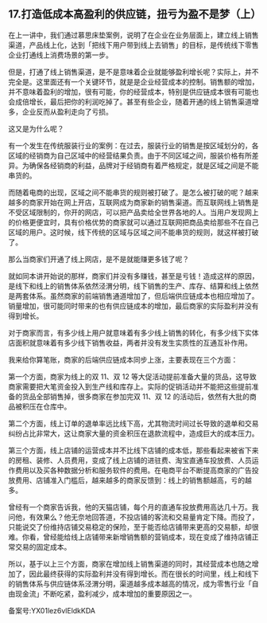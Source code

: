 ## 17.打造低成本高盈利的供应链，扭亏为盈不是梦（上）
在上一讲中，我们通过慕思床垫案例，说明了在企业在业务层面上，建立线上销售渠道，产品线上化，达到「把线下用户带到线上去销售」的目标，是传统线下零售企业打通线上消费场景的第一步。


但是，打通了线上销售渠道，是不是意味着企业就能够盈利增长呢？实际上，并不完全是。这里面还有一个关键环节，就是是企业经营成本的控制。销售额的增加，并不意味着盈利的增加，很有可能，你的经营成本，特别是供应链成本很有可能也会成倍增长，最后把你的利润吃掉了。甚至有些企业，随着开通的线上销售渠道增多，企业反而从盈利走向了亏损。


这又是为什么呢？


有一个发生在传统服装行业的案例：在过去，服装行业的销售是按区域划分的，各区域的经销商为自己区域中的经营结果负责。由于不同区域之间，服装价格有所差异。为确保各经销商的利益，品牌对于经销商有着严格规定，就是区域之间是不能串货的。


而随着电商的出现，区域之间不能串货的规则被打破了。是怎么被打破的呢？越来越多的商家开始在网上开店，互联网成为商家新的销售渠道。而互联网线上销售是不受区域限制的，你开的网店，可以把产品卖给全世界各地的人。当用户发现网上的价格更便宜时，具有价格优势的商家就可以通过互联网把商品卖给那些不在自己区域的用户。这时候，线下传统的区域与区域之间不能串货的规则，就这样被打破了。


那么当商家们开通了线上网店，是不是就能赚更多钱了呢？


就如同本讲开始说的那样，商家们并没有多赚钱，甚至是亏钱！造成这样的原因，是线下和线上的销售体系依然泾渭分明，线下销售的生产、库存、结算和线上依然是两套体系。虽然商家的前端销售通道增加了，但后端供应链成本也相应增加了。销量增加，很可能同时带来的也有供应链成本的增加，最后商家的实际盈利并没有得到增长。


对于商家而言，有多少线上用户就意味着有多少线上销售的转化，有多少线下实体店面积就意味着有多少线下销售收益，两者并没有发生实质性的互通互补作用。


我来给你算笔账，商家的后端供应链成本同步上涨，主要表现在三个方面：


第一个方面，商家为线上的双 11、双 12 等大促活动提前准备大量的货品，这导致商家需要把大笔资金投入到生产线和库存上。实际的促销活动并不能把这些提前准备的货品全部销售掉，很多商家在参加完双 11、双 12 的活动后，依然有大批的商品被积压在仓库中。


第二个方面，线上订单的退单率远比线下高，尤其物流时间过长导致的退单和交易纠纷占比非常大，这让商家大量的资金积压在退款流程中，造成巨大的成本压力。


第三个方面，线上店铺的运营成本并不比线下店铺的成本低，那些看起来被省下来的房租、装修、人员费用，变成了线上店铺的进驻费、淘宝直通车投放费、人员运作费用以及买各种数据分析和服务软件的费用。在电商平台不断提高商家的广告投放费用、店铺准入门槛后，越来越多的商家反馈到：线上的销售额越高，亏的越多。


曾经有一个商家告诉我，他的天猫店铺，每个月的直通车投放费用高达几十万。我问他，有效果么？他无奈地回答道，不投店铺的客流和交易量肯定下降。而投了，只能说交了份维持店铺交易稳定的保险，至于能否给店铺带来更高的交易额，却很难。你看，曾经能给线上店铺带来新增销售额的营销成本，现在变成了维持店铺正常交易的固定成本。


所以，基于以上三个方面，商家在增加线上销售渠道的同时，其经营成本也随之增加了，因此最终获得的实际盈利并没有得到增长。而在很长的时间里，线上和线下的销售体系与供应链体系泾渭分明，渠道越多成本越高的情况，成为零售行业「自由现金流」不断吃紧，盈利减少，成本增加的重要原因之一。


备案号:YX01lez6vlEldkKDA

